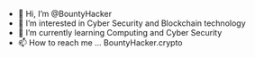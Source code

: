 - 👋 Hi, I’m @BountyHacker
- 👀 I’m interested in Cyber Security and Blockchain technology
- 🌱 I’m currently learning Computing and Cyber Security
- 📫 How to reach me ... BountyHacker.crypto

<!---
BountyHacker/BountyHacker -_-_->> Recognize, don't emotionalize and keep it moving 👍🏾 💻 👍🏾.
--->
